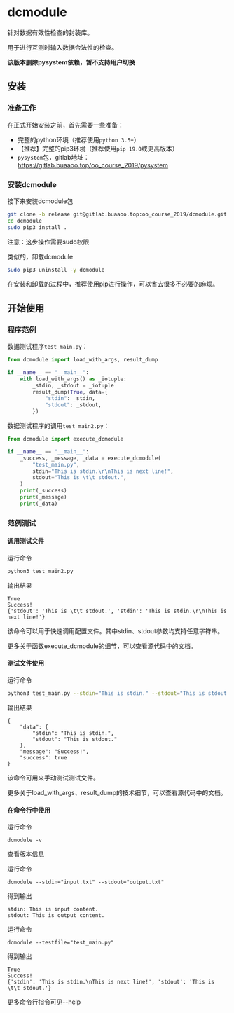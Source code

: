 # dcmodule

针对数据有效性检查的封装库。

用于进行互测时输入数据合法性的检查。

**该版本删除pysystem依赖，暂不支持用户切换**

## 安装

### 准备工作

在正式开始安装之前，首先需要一些准备：

* 完整的python环境（推荐使用`python 3.5+`）
* 【推荐】完整的pip3环境（推荐使用`pip 19.0`或更高版本）
* `pysystem`包，gitlab地址：https://gitlab.buaaoo.top/oo_course_2019/pysystem

### 安装dcmodule

接下来安装dcmodule包

```bash
git clone -b release git@gitlab.buaaoo.top:oo_course_2019/dcmodule.git
cd dcmodule
sudo pip3 install .
```

注意：这步操作需要sudo权限

类似的，卸载dcmodule

```bash
sudo pip3 uninstall -y dcmodule
```

在安装和卸载的过程中，推荐使用pip进行操作，可以省去很多不必要的麻烦。

## 开始使用

### 程序范例

数据测试程序`test_main.py`：

```python
from dcmodule import load_with_args, result_dump

if __name__ == "__main__":
    with load_with_args() as _iotuple:
        _stdin, _stdout = _iotuple
        result_dump(True, data={
            "stdin": _stdin,
            "stdout": _stdout,
        })

```

数据测试程序的调用`test_main2.py`：

```python
from dcmodule import execute_dcmodule

if __name__ == "__main__":
    _success, _message, _data = execute_dcmodule(
        "test_main.py",
        stdin="This is stdin.\r\nThis is next line!",
        stdout="This is \t\t stdout.",
    )
    print(_success)
    print(_message)
    print(_data)

```

### 范例测试

#### 调用测试文件

运行命令

```bash
python3 test_main2.py
```

输出结果

```
True
Success!
{'stdout': 'This is \t\t stdout.', 'stdin': 'This is stdin.\r\nThis is next line!'}
```

该命令可以用于快速调用配置文件。其中stdin、stdout参数均支持任意字符串。

更多关于函数execute_dcmodule的细节，可以查看源代码中的文档。

#### 测试文件使用

运行命令

```bash
python3 test_main.py --stdin="This is stdin." --stdout="This is stdout."
```

输出结果

```
{
    "data": {
        "stdin": "This is stdin.",
        "stdout": "This is stdout."
    },
    "message": "Success!",
    "success": true
}
```

该命令可用来手动测试测试文件。

更多关于load_with_args、result_dump的技术细节，可以查看源代码中的文档。

#### 在命令行中使用

运行命令

```
dcmodule -v
```

查看版本信息

运行命令

```
dcmodule --stdin="input.txt" --stdout="output.txt"
```

得到输出

```
stdin: This is input content.
stdout: This is output content.
```

运行命令

```
dcmodule --testfile="test_main.py"
```

得到输出

```
True
Success!
{'stdin': 'This is stdin.\nThis is next line!', 'stdout': 'This is \t\t stdout.'}
```

更多命令行指令可见--help
